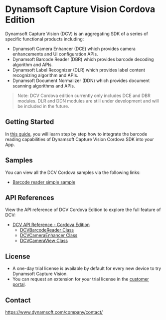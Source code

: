 # Dynamsoft Capture Vision Cordova Edition

Dynamsoft Capture Vision (DCV) is an aggregating SDK of a series of specific functional products including:

- Dynamsoft Camera Enhancer (DCE) which provides camera enhancements and UI configuration APIs.
- Dynamsoft Barcode Reader (DBR) which provides barcode decoding algorithm and APIs.
- Dynamsoft Label Recognizer (DLR) which provides label content recognizing algorithm and APIs.
- Dynamsoft Document Normalizer (DDN) which provides document scanning algorithms and APIs.

> Note: DCV Cordova edition currently only includes DCE and DBR modules. DLR and DDN modules are still under development and will be included in the future.

## Getting Started

In <a href="https://www.dynamsoft.com/capture-vision/docs/programming/cordova/user-guide/barcode-reader.html" target="_blank">this guide</a>, you will learn step by step how to integrate the barcode reading capabilities of Dynamsoft Capture Vision Cordova SDK into your App.

## Samples

You can view all the DCV Cordova samples via the following links:

- <a href = "https://github.com/Dynamsoft/capture-vision-cordova-samples/tree/main/BarcodeReaderSimpleSample" target = "_blank" >Barcode reader simple sample</a>

## API References

View the API reference of DCV Cordova Edition to explore the full feature of DCV:

- <a href = "https://www.dynamsoft.com/capture-vision/docs/programming/cordova/api-reference/?ver=latest" target = "_blank" >DCV API Reference - Cordova Edition</a>
  - <a href = "https://www.dynamsoft.com/capture-vision/docs/programming/cordova/api-reference/barcode-reader.html?ver=latest" target = "_blank" >DCVBarcodeReader Class</a>
  - <a href = "https://www.dynamsoft.com/capture-vision/docs/programming/cordova/api-reference/camera-enhancer.html?ver=latest" target = "_blank" >DCVCameraEnhancer Class</a>
  - <a href = "https://www.dynamsoft.com/capture-vision/docs/programming/cordova/api-reference/camera-view.html?ver=latest" target = "_blank" >DCVCameraView Class</a>

## License

- A one-day trial license is available by default for every new device to try Dynamsoft Capture Vision.
- You can request an extension for your trial license in the <a href="https://www.dynamsoft.com/customer/license/trialLicense?product=dbr&package=mobile&utm_source=docs" target="_blank">customer portal</a>.

## Contact

https://www.dynamsoft.com/company/contact/

